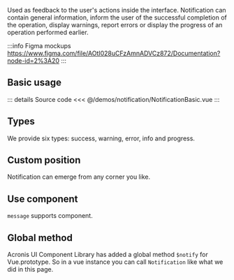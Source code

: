 Used as feedback to the user's actions inside the interface.
Notification can contain general information, inform the user of the successful completion of the operation, display warnings, report errors or display the progress of an operation performed earlier.

:::info Figma mockups
https://www.figma.com/file/AOtI028uCFzAmnADVCz872/Documentation?node-id=2%3A20
:::

## Basic usage

<NotificationBasic />

::: details Source code
<<< @/demos/notification/NotificationBasic.vue
:::

## Types

We provide six types: success, warning, error, info and progress.

## Custom position

Notification can emerge from any corner you like.

## Use component

`message` supports component.

## Global method

Acronis UI Component Library has added a global method `$notify` for Vue.prototype. So in a vue instance you can call `Notification` like what we did in this page.
